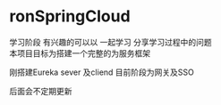 # ronSpringCloud
学习阶段 有兴趣的可以以 一起学习 分享学习过程中的问题  
本项目目标为搭建一个完整的为服务框架

刚搭建Eureka sever 及cliend
目前阶段为网关及SSO


后面会不定期更新
